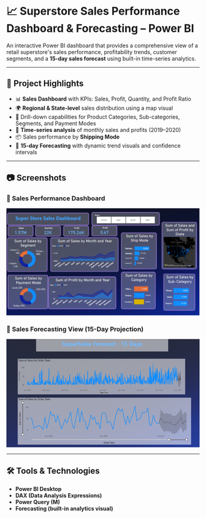 # 📈 Superstore Sales Performance Dashboard & Forecasting – Power BI

An interactive Power BI dashboard that provides a comprehensive view of a retail superstore's sales performance, profitability trends, customer segments, and a **15-day sales forecast** using built-in time-series analytics.

---

## 🧩 Project Highlights

- 📊 **Sales Dashboard** with KPIs: Sales, Profit, Quantity, and Profit Ratio
- 🌍 **Regional & State-level** sales distribution using a map visual
- 🔎 Drill-down capabilities for Product Categories, Sub-categories, Segments, and Payment Modes
- 📅 **Time-series analysis** of monthly sales and profits (2019–2020)
- 📦 Sales performance by **Shipping Mode**
- 🔮 **15-day Forecasting** with dynamic trend visuals and confidence intervals

---

## 📷 Screenshots

### 🎯 Sales Performance Dashboard

![Sales Dashboard](./Report.png)

### 🔮 Sales Forecasting View (15-Day Projection)

![Sales Forecast](./Sales%20Forecasting.png)

---

## 🛠️ Tools & Technologies

- **Power BI Desktop**
- **DAX (Data Analysis Expressions)**
- **Power Query (M)**
- **Forecasting (built-in analytics visual)**
